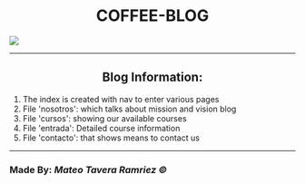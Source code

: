 <h1 align="center"> COFFEE-BLOG </h1>
<img = src="https://firebasestorage.googleapis.com/v0/b/logos-1a888.appspot.com/o/git.png?alt=media&token=16ad6514-d12b-482c-9896-60807f886923">
<hr>
<h2 align="center"> Blog Information: </h2>
<ol>
  <li>The index is created with nav to enter various pages</li>
  <li>File 'nosotros': which talks about mission and vision blog</li>
  <li>File 'cursos': showing our available courses</li>
  <li>File 'entrada': Detailed course information </li>
  <li>File 'contacto': that shows means to contact us</li>  
</ol>
<hr>
<h3> Made By: <i>Mateo Tavera Ramriez &copy; </i> </h3>
